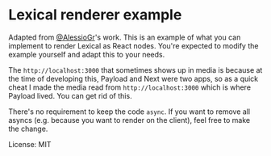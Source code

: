 # Lexical renderer example

Adapted from [@AlessioGr](https://github.com/AlessioGr)'s work. This is an example of what you can implement to render Lexical as React nodes. You're expected to modify the example yourself and adapt this to your needs.

The `http://localhost:3000` that sometimes shows up in media is because at the time of developing this, Payload and Next were two apps, so as a quick cheat I made the media read from `http://localhost:3000` which is where Payload lived. You can get rid of this.

There's no requirement to keep the code `async`. If you want to remove all asyncs (e.g. because you want to render on the client), feel free to make the change.

License: MIT
